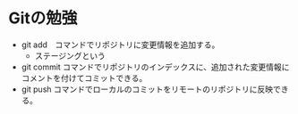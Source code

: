 # Gitの勉強

- git add　コマンドでリポジトリに変更情報を追加する。
	- ステージングという
- git commit コマンドでリポジトリのインデックスに、追加された変更情報にコメントを付けてコミットできる。
- git push コマンドでローカルのコミットをリモートのリポジトリに反映できる。
